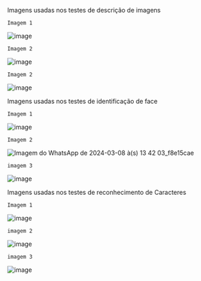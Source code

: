 Imagens usadas nos testes de descrição de imagens

    Imagem 1
![image](https://github.com/Alyffantonio/Azure-image-analysis/assets/146452808/cf6a3a68-7861-49b3-a27c-aaed0193348e)

    Imagem 2
![image](https://github.com/Alyffantonio/Azure-image-analysis/assets/146452808/ef28eb74-cf31-49fc-aacc-6512e097ee64)

    Imagem 2
![image](https://github.com/Alyffantonio/Azure-image-analysis/assets/146452808/82998bd8-b9b4-4b20-903e-fe3cd9f31513)

Imagens usadas nos testes de identificação de face

    Imagem 1
![image](https://github.com/Alyffantonio/Azure-image-analysis/assets/146452808/93f732b9-d547-419a-ad2d-ff5d05a67731)

    Imagem 2
![Imagem do WhatsApp de 2024-03-08 à(s) 13 42 03_f8e15cae](https://github.com/Alyffantonio/Azure-image-analysis/assets/146452808/ac49f6d3-fb89-4dd8-ba18-8a4c0caf6907)

    imagem 3
![image](https://github.com/Alyffantonio/Azure-image-analysis/assets/146452808/b7413ca3-ee1c-465c-8b20-2b5c69e9016a)

Imagens usadas nos testes de reconhecimento de Caracteres

    Imagem 1
![image](https://github.com/Alyffantonio/Azure-image-analysis/assets/146452808/a496a10a-3dce-4971-8d44-dea5491abcae)

    imagem 2 
![image](https://github.com/Alyffantonio/Azure-image-analysis/assets/146452808/105c524a-f735-4cac-9da4-bc6ffbef1e77)

    imagem 3
![image](https://github.com/Alyffantonio/Azure-image-analysis/assets/146452808/40373744-7d58-4971-8253-a51e862c7513)


